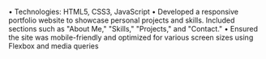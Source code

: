 •	Technologies: HTML5, CSS3, JavaScript
•	Developed a responsive portfolio website to showcase personal projects and skills. Included sections such as "About Me," "Skills," "Projects," and "Contact."
•	Ensured the site was mobile-friendly and optimized for various screen sizes using Flexbox and media queries
